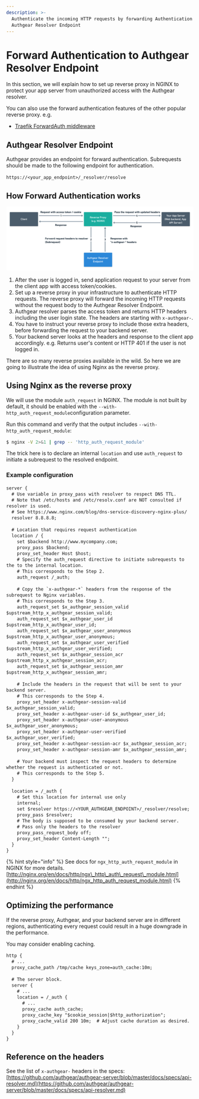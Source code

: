 ```yaml
---
description: >-
  Authenticate the incoming HTTP requests by forwarding Authentication to
  Authgear Resolver Endpoint
---
```


# Forward Authentication to Authgear Resolver Endpoint

In this section, we will explain how to set up reverse proxy in NGINX to protect your app server from unauthorized access with the Authgear resolver.

You can also use the forward authentication features of the other popular reverse proxy. e.g.

* [Traefik ForwardAuth middleware](https://doc.traefik.io/traefik/middlewares/forwardauth/)

## Authgear Resolver Endpoint

Authgear provides an endpoint for forward authentication. Subrequests should be made to the following endpoint for authentication.

`https://<your_app_endpoint>/_resolver/resolve`

## How Forward Authentication works

![](../../.gitbook/assets/how-forward-authentication-works.png)

1. After the user is logged in, send application request to your server from the client app with access token/cookies.
2. Set up a reverse proxy in your infrastructure to authenticate HTTP requests. The reverse proxy will forward the incoming HTTP requests without the request body to the Authgear Resolver Endpoint.
3. Authgear resolver parses the access token and returns HTTP headers including the user login state. The headers are starting with `x-authgear-`.
4. You have to instruct your reverse proxy to include those extra headers, before forwarding the request to your backend server.
5. Your backend server looks at the headers and response to the client app accordingly. e.g. Returns user's content or HTTP 401 if the user is not logged in.

There are so many reverse proxies available in the wild. So here we are going to illustrate the idea of using Nginx as the reverse proxy.

## Using Nginx as the reverse proxy

We will use the module `auth_request` in NGINX. The module is not built by default, it should be enabled with the `--with-http_auth_request_module`configuration parameter.

Run this command and verify that the output includes `--with-http_auth_request_module`:

```bash
$ nginx -V 2>&1 | grep -- 'http_auth_request_module'
```

The trick here is to declare an internal `location` and use `auth_request` to initiate a subrequest to the resolved endpoint.

### Example configuration

```text
server {
  # Use variable in proxy_pass with resolver to respect DNS TTL.
  # Note that /etc/hosts and /etc/resolv.conf are NOT consulted if resolver is used.
  # See https://www.nginx.com/blog/dns-service-discovery-nginx-plus/
  resolver 8.8.8.8;
  
  # Location that requires request authentication
  location / {
    set $backend http://www.mycompany.com;
    proxy_pass $backend;
    proxy_set_header Host $host;
    # Specify the auth_request directive to initiate subrequests to the to the internal location.
    # This corresponds to the Step 2.
    auth_request /_auth;

    # Copy the `x-authgear-*` headers from the response of the subrequest to Nginx variables.
    # This corresponds to the Step 3.
    auth_request_set $x_authgear_session_valid $upstream_http_x_authgear_session_valid;
    auth_request_set $x_authgear_user_id $upstream_http_x_authgear_user_id;
    auth_request_set $x_authgear_user_anonymous $upstream_http_x_authgear_user_anonymous;
    auth_request_set $x_authgear_user_verified $upstream_http_x_authgear_user_verified;
    auth_request_set $x_authgear_session_acr $upstream_http_x_authgear_session_acr;
    auth_request_set $x_authgear_session_amr $upstream_http_x_authgear_session_amr;

    # Include the headers in the request that will be sent to your backend server.
    # This corresponds to the Step 4.
    proxy_set_header x-authgear-session-valid $x_authgear_session_valid;
    proxy_set_header x-authgear-user-id $x_authgear_user_id;
    proxy_set_header x-authgear-user-anonymous $x_authgear_user_anonymous;
    proxy_set_header x-authgear-user-verified $x_authgear_user_verified;
    proxy_set_header x-authgear-session-acr $x_authgear_session_acr;
    proxy_set_header x-authgear-session-amr $x_authgear_session_amr;

    # Your backend must inspect the request headers to determine whether the request is authenticated or not.
    # This corresponds to the Step 5.
  }

  location = /_auth {
    # Set this location for internal use only
    internal;
    set $resolver https://<YOUR_AUTHGEAR_ENDPOINT>/_resolver/resolve;
    proxy_pass $resolver;
    # The body is supposed to be consumed by your backend server.
    # Pass only the headers to the resolver
    proxy_pass_request_body off;
    proxy_set_header Content-Length "";
  }
}
```

{% hint style="info" %}
See docs for `ngx_http_auth_request_module` in NGINX for more details. [http://nginx.org/en/docs/http/ngx\_http\_auth\_request\_module.html](http://nginx.org/en/docs/http/ngx_http_auth_request_module.html)
{% endhint %}

## Optimizing the performance

If the reverse proxy, Authgear, and your backend server are in different regions, authenticating every request could result in a huge downgrade in the performance.

You may consider enabling caching.

```text
http {
  # ...
  proxy_cache_path /tmp/cache keys_zone=auth_cache:10m;

  # The server block.
  server {
    # ...
    location = /_auth {
      # ...
      proxy_cache auth_cache;
      proxy_cache_key "$cookie_session|$http_authorization";
      proxy_cache_valid 200 10m;  # Adjust cache duration as desired.
    }
  }
}
```

## Reference on the headers

See the list of `x-authgear-` headers in the specs: [https://github.com/authgear/authgear-server/blob/master/docs/specs/api-resolver.md](https://github.com/authgear/authgear-server/blob/master/docs/specs/api-resolver.md)

